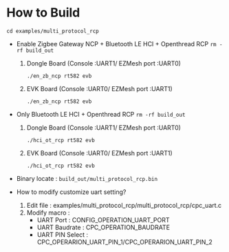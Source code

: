 # How to Build
`cd examples/multi_protocol_rcp`
* Enable Zigbee Gateway NCP + Bluetooth LE HCI + Openthread RCP
`rm -rf build_out`

    1. Dongle Board (Console :UART1/ EZMesh port :UART0)

        `./en_zb_ncp rt582 evb`
    2. EVK Board (Console :UART0/ EZMesh port :UART1)

        `./en_zb_ncp rt582 evb`

* Only Bluetooth LE HCI + Openthread RCP
`rm -rf build_out`

    1. Dongle Board (Console :UART1/ EZMesh port :UART0)

        `./hci_ot_rcp rt582 evb`
    2. EVK Board (Console :UART0/ EZMesh port :UART1)

        `./hci_ot_rcp rt582 evb`

* Binary locate : ``build_out/multi_protocol_rcp.bin``

* How to modify customize uart setting?

    1. Edit file : examples/multi_protocol_rcp/multi_protocol_rcp/cpc_uart.c
    2. Modify macro : 
        * UART Port : CONFIG_OPERATION_UART_PORT
        * UART Baudrate : CPC_OPERATION_BAUDRATE
        * UART PIN Select : CPC_OPERARION_UART_PIN_1/CPC_OPERARION_UART_PIN_2
